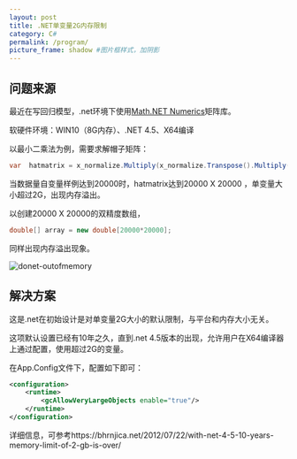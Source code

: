 ```yaml
---
layout: post
title: .NET单变量2G内存限制
category: C#
permalink: /program/
picture_frame: shadow #图片框样式，加阴影
---
```


## 问题来源

最近在写回归模型，.net环境下使用[Math.NET Numerics](https://numerics.mathdotnet.com/#Math-NET-Numerics)矩阵库。

软硬件环境：WIN10（8G内存）、.NET 4.5、X64编译

以最小二乘法为例，需要求解帽子矩阵：

```C#
var  hatmatrix = x_normalize.Multiply(x_normalize.Transpose().Multiply(x_normalize).Inverse()).Multiply(x_normalize.Transpose());
```



当数据量自变量样例达到20000时，hatmatrix达到20000 X 20000 ，单变量大小超过2G，出现内存溢出。



以创建20000 X 20000的双精度数组，

```C#
double[] array = new double[20000*20000];
```

同样出现内存溢出现象。

![donet-outofmemory](D:\github\xwhsky.github.io\images\_posts\donet-outofmemory.png)

## 解决方案

这是.net在初始设计是对单变量2G大小的默认限制，与平台和内存大小无关。

这项默认设置已经有10年之久，直到.net 4.5版本的出现，允许用户在X64编译器上通过配置，使用超过2G的变量。

在App.Config文件下，配置如下即可：

```xml
<configuration>
	<runtime>
		<gcAllowVeryLargeObjects enable="true"/>
	</runtime>
</configuration>
```



详细信息，可参考https://bhrnjica.net/2012/07/22/with-net-4-5-10-years-memory-limit-of-2-gb-is-over/




